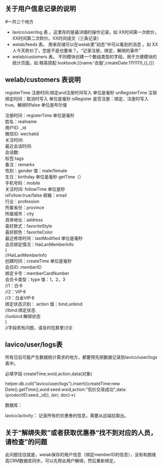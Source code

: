 ## 关于用户信息记录的说明

#一共三个地方
- lavico/user/log 表 。这里存的是最详细的操作记录。如 XX时间第一次砍价，XX时间第二次砍价。XX时间成交（三条记录）
- welab/feeds 表。 用来存储可以在welab里“动态”中可以看到的消息  。如 XX人今天砍价了，您是不是也要来？。“记录注册，绑定，解绑的事件”
- welab/customers 表。 不同模块创建一个数组类型的字段，用于方便模块的统计页面。如 精英搭配  lookbook:[{name:'衣服',createDate:1111111},{},{}]


<h2>welab/customers 表说明</h2>

registerTime 注册时间:绑定and注册时间写入 单位是毫秒
unRegisterTime 注销绑定时间：取消时写入 单位是毫秒
isRegister 是否注册：绑定、注册时写入true。解绑时false 单位是布尔值

注册时间：registerTime 单位是毫秒<br/>
姓名：realname<br/>
用户ID: _id<br/>
微信ID: wechatid<br/>
关注时间:<br/>
最近会话时间:<br/>
会话数:<br/>
标签:tags<br/>
备注：remarks<br/>
性别：gender     值：male/female<br/>
生日：birthday   单位是毫秒 getTime（）<br/>
手机号码：mobile<br/>
关注时间: followTime 单位是秒<br/>
isFollow:true/false
邮箱：email<br/>
行业：profession<br/>
所属省份：province<br/>
所属城市：city<br/>
具体地址：address<br/>
喜好款式：favoriteStyle<br/>
喜好颜色：favoriteColor<br/>
最近修改时间：lastModified 单位是毫秒<br/>
会员绑定情况：HaiLanMemberInfo<br/>
	     {<br/>
		//HaiLanMemberInfo<br/>
	        创建时间：createTime 单位是毫秒<br/>
		会员ID: memberID<br/>
		绑定卡号：memberCardNumber<br/>
		会员卡类型：type 值：1，2，3<br/>
		//1：白卡<br/>
		//2：VIP卡<br/>
		//3：白金VIP卡<br/>
 	        绑定状态识别： action 值：bind,unbind<br/>
		//bind:绑定状态<br/>
		//unbind:解绑状态<br/>
		}<br/>
//字段若有问题，请及时在群里讨论<br/>


<h2>lavico/user/logs表</h2>
所有日后可能产生数据统计需求的地方，都要预先把数据记录到lavico/user/logs表中。

必填字段 createTime,wxid,action,data(对象)

helper.db.coll("lavico/user/logs").insert({createTime:new Date().getTime(),wxid:seed.wxid,action:"侃价交易成功",data:{prodoctID:seed._id}}, (err, doc)->)


数据库：

lavico/activity： 记录所有的优惠券的信息，需要从远端拉取出。

<h2>关于“解绑失败”或者获取优惠券“找不到对应的人员，请检查”的问题</h2>
此问题往往就是，welab保存的用户信息（绑定memberID的信息），没有和朗维高CRM数据库同步。可以先帮此用户解绑，然后重新绑定。
